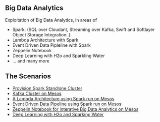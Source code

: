 
## Big Data Analytics

Exploitation of Big Data Analytics, in areas of 

* Spark. (SQL over Cloudant, Streaming over Kafka, Swift and Softlayer Object Storage Integration..)
* Lambda Architecture with Spark
* Event Driven Data Pipleline with Spark
* Zeppelin Notebook
* Deep Learning with H2o and Sparkling Water
* ... and many more


## The Scenarios 

* [Provision Spark Standlone Cluster](spark-standalone/README_spark.md)
* [Kafka Cluster on Mesos](kafka-mesos/README_kafka_mesos.md)
* [A Lambda Architecture using Spark run on Mesos](spark-lambda/README_spark_lambda.md)
* [Event Driven Data Pipeline using Spark run on Mesos](spark-data-pipeline/README_spark_data_pipeline.md)
* [Zeppelin Notebook for Interative Big Data Analytics on Mesos](zeppelin-mesos/README_zeppelin_mesos.md)
* [Deep Learning with H2o and Sparking Water](deep-learning/README_deep_learning.md)
